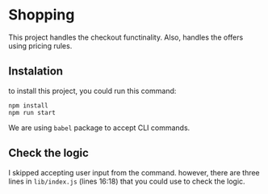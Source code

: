 # Shopping
This project handles the checkout functinality. Also, handles the offers using pricing rules.

## Instalation
to install this project, you could run this command:

```
npm install
npm run start
```

We are using `babel` package to accept CLI commands.

## Check the logic
I skipped accepting user input from the command. however, there are three lines in `lib/index.js` (lines 16:18) that you could use to check the logic.
